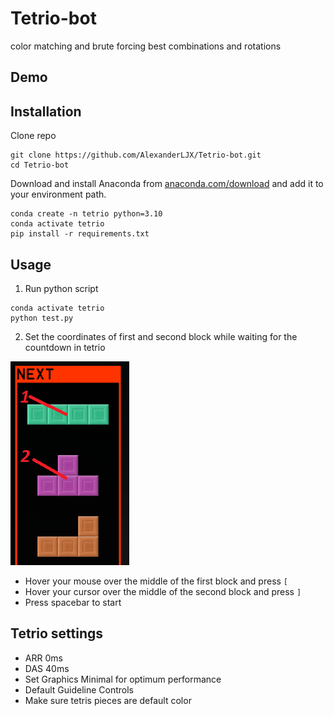 # Tetrio-bot
color matching and brute forcing best combinations and rotations

## Demo



## Installation

Clone repo

```
git clone https://github.com/AlexanderLJX/Tetrio-bot.git
cd Tetrio-bot
```

Download and install Anaconda from [anaconda.com/download](https://www.anaconda.com/download/) and add it to your environment path.

```
conda create -n tetrio python=3.10
conda activate tetrio
pip install -r requirements.txt
```

## Usage

1. Run python script

```
conda activate tetrio
python test.py
```

2. Set the coordinates of first and second block while waiting for the countdown in tetrio

![image](Capture.PNG)

- Hover your mouse over the middle of the first block and press `[`
- Hover your cursor over the middle of the second block and press `]`
- Press spacebar to start

## Tetrio settings
- ARR 0ms
- DAS 40ms
- Set Graphics Minimal for optimum performance
- Default Guideline Controls
- Make sure tetris pieces are default color

